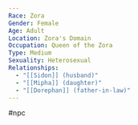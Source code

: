```yaml
---
Race: Zora
Gender: Female
Age: Adult
Location: Zora's Domain
Occupation: Queen of the Zora
Type: Medium
Sexuality: Heterosexual
Relationships:
  - "[[Sidon]] (husband)"
  - "[[Mipha]] (daughter)"
  - "[[Dorephan]] (father-in-law)"
---
```

#npc 

